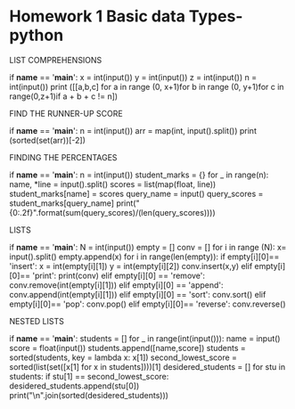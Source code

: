 # Homework 1 Basic data Types-python


LIST COMPREHENSIONS

if __name__ == '__main__':
    x = int(input())
    y = int(input())
    z = int(input())
    n = int(input())
    print ([[a,b,c] for a in range (0, x+1)for b in range (0, y+1)for c in range(0,z+1)if a + b + c != n])
    
    
    
FIND THE RUNNER-UP SCORE

if __name__ == '__main__':
    n = int(input())
    arr = map(int, input().split())
    print (sorted(set(arr))[-2])
    
    
    
FINDING THE PERCENTAGES

if __name__ == '__main__':
    n = int(input())
    student_marks = {}
    for _ in range(n):
        name, *line = input().split()
        scores = list(map(float, line))
        student_marks[name] = scores
    query_name = input()
    query_scores = student_marks[query_name]
    print("{0:.2f}".format(sum(query_scores)/(len(query_scores))))
    
    
    
LISTS

if __name__ == '__main__':
    N = int(input())
    empty = []
    conv = []
    for i in range (N):
        x= input().split()
        empty.append(x)
    for i in range(len(empty)):
        if empty[i][0]== 'insert': 
            x = int(empty[i][1])
            y = int(empty[i][2])
            conv.insert(x,y)
        elif empty[i][0]== 'print':
            print(conv)
        elif empty[i][0] == 'remove':
            conv.remove(int(empty[i][1]))
        elif empty[i][0] == 'append':
            conv.append(int(empty[i][1]))
        elif empty[i][0] == 'sort':
            conv.sort()
        elif empty[i][0]== 'pop':
            conv.pop()
        elif empty[i][0]== 'reverse':
            conv.reverse()
            
            
NESTED LISTS

if __name__ == '__main__':
    students = []
    for _ in range(int(input())):
        name = input()
        score = float(input())
        students.append([name,score])
    students = sorted(students, key = lambda x: x[1])
    second_lowest_score = sorted(list(set([x[1] for x in students])))[1]
    desidered_students = []
    for stu in students:
        if stu[1] == second_lowest_score:
            desidered_students.append(stu[0])
    print("\n".join(sorted(desidered_students)))



